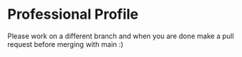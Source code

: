 # Professional Profile
Please work on a different branch and when you are done make a pull request before merging with main :)
